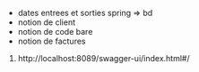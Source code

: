 * dates entrees et sorties spring => bd
* notion de client
* notion de code bare
* notion de factures 

1. http://localhost:8089/swagger-ui/index.html#/
